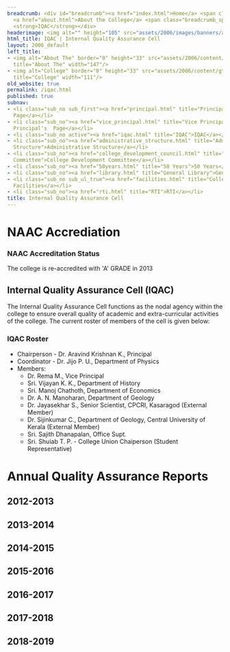 ```yaml
---
breadcrumb: <div id="breadcrumb"><a href="index.html">Home</a> <span class="breadcrumb_spacer">&gt;</span>
  <a href="about.html">About the College</a> <span class="breadcrumb_spacer">&gt;</span>
  <strong>IQAC</strong></div>
headerimage: <img alt="" height="105" src="assets/2006/images/banners/about.jpg" width="472"/>
html_title: IQAC | Internal Quality Assurance Cell
layout: 2006_default
left_title:
- <img alt="About The" border="0" height="33" src="assets/2006/content/gt/6c823ce509233ee7077ed1b754cb8830.png"
  title="About The" width="147"/>
- <img alt="College" border="0" height="33" src="assets/2006/content/gt/50e0a1247d4d2e8d760ae187462b9408.png"
  title="College" width="111"/>
old_website: true
permalink: /iqac.html
published: true
subnav:
- <li class="sub_no sub_first"><a href="principal.html" title="Principal's Page">Principal's
  Page</a></li>
- <li class="sub_no"><a href="vice_principal.html" title="Vice Principal's  Page">Vice
  Principal's  Page</a></li>
- <li class="sub_no active"><a href="iqac.html" title="IQAC">IQAC</a></li>
- <li class="sub_no"><a href="administrative_structure.html" title="Administrative
  Structure">Administrative Structure</a></li>
- <li class="sub_no"><a href="college_development_council.html" title="College Development
  Committee">College Development Committee</a></li>
- <li class="sub_no"><a href="50years.html" title="50 Years">50 Years</a></li>
- <li class="sub_no"><a href="library.html" title="General Library">General Library</a></li>
- <li class="sub_no sub_ul_true"><a href="facilities.html" title="College Facilities">College
  Facilities</a></li>
- <li class="sub_no"><a href="rti.html" title="RTI">RTI</a></li>
title: Internal Quality Assurance Cell
---
```


# NAAC Accrediation

### NAAC Accreditation Status

The college is re-accredited with 'A' GRADE in 2013

## Internal Quality Assurance Cell (IQAC)

The Internal Quality Assurance Cell functions as the nodal agency within the
college to ensure overall quality of academic and extra-curricular activities
of the college. The current roster of members of the cell is given below:

### IQAC Roster

  * Chairperson - Dr. Aravind Krishnan K., Principal
  * Coordinator - Dr. Jijo P. U., Department of Physics
  * Members:
    * Dr. Rema M., Vice Principal
    * Sri. Vijayan K. K., Department of History
    * Sri. Manoj Chathoth, Department of Economics
    * Dr. A. N. Manoharan, Department of Geology
    * Dr. Jayasekhar S., Senior Scientist, CPCRI, Kasaragod (External Member)
    * Dr. Sijinkumar C., Department of Geology, Central University of Kerala (External Member)
    * Sri. Sajith Dhanapalan, Office Supt.
    * Sri. Shuiab T. P. - College Union Chaiperson (Student Representative)

# Annual Quality Assurance Reports

## 2012-2013
## 2013-2014
## 2014-2015
## 2015-2016
## 2016-2017
## 2017-2018
## 2018-2019

